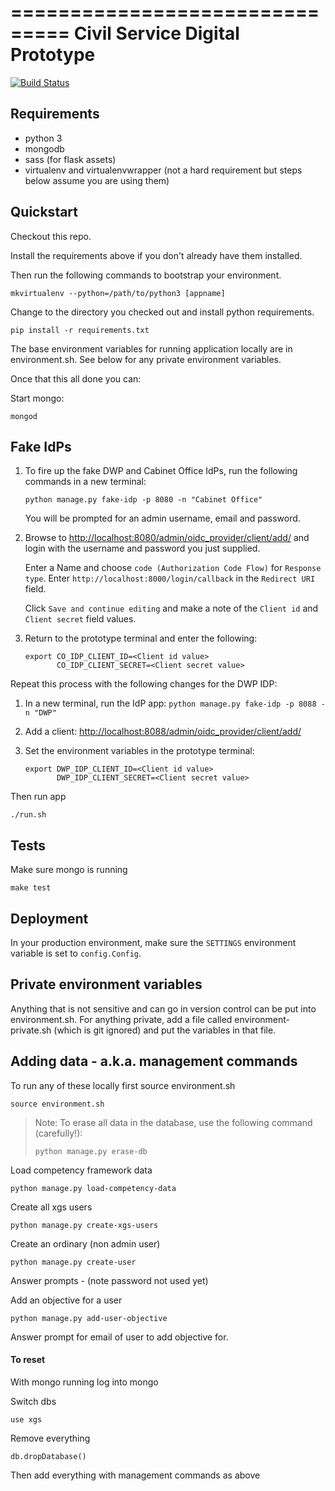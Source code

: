 ===============================
Civil Service Digital Prototype
===============================

[![Build Status](https://travis-ci.org/crossgovernmentservices/csdigital-prototype.svg)](https://travis-ci.org/crossgovernmentservices/csdigital-prototype)

Requirements
------------
- python 3
- mongodb
- sass (for flask assets)
- virtualenv and virtualenvwrapper (not a hard requirement but steps below assume you are using them)

Quickstart
----------

Checkout this repo.

Install the requirements above if you don't already have them installed.

Then run the following commands to bootstrap your environment.

```
mkvirtualenv --python=/path/to/python3 [appname]
```
Change to the directory you checked out and install python requirements.

```
pip install -r requirements.txt
```

The base environment variables for running application locally are in environment.sh. See below for any private environment variables.

Once that this all done you can:

Start mongo:
```
mongod
```

Fake IdPs
---------

1. To fire up the fake DWP and Cabinet Office IdPs, run the following commands
   in a new terminal:

    ```
    python manage.py fake-idp -p 8080 -n "Cabinet Office"
    ```

    You will be prompted for an admin username, email and password.

2. Browse to [http://localhost:8080/admin/oidc_provider/client/add/]() and login with
the username and password you just supplied.

    Enter a Name and choose `code (Authorization Code Flow)` for `Response type`.
    Enter `http://localhost:8000/login/callback` in the `Redirect URI` field.

    Click `Save and continue editing` and make a note of the `Client id` and `Client
secret` field values.

3. Return to the prototype terminal and enter the following:

    ```
    export CO_IDP_CLIENT_ID=<Client id value>
           CO_IDP_CLIENT_SECRET=<Client secret value>
    ```

Repeat this process with the following changes for the DWP IDP:

1. In a new terminal, run the IdP app: `python manage.py fake-idp -p 8088 -n "DWP"`

2. Add a client: [http://localhost:8088/admin/oidc_provider/client/add/]()

3. Set the environment variables in the prototype terminal:

    ```
    export DWP_IDP_CLIENT_ID=<Client id value>
           DWP_IDP_CLIENT_SECRET=<Client secret value>
    ```

Then run app
```
./run.sh
```

Tests
----------

Make sure mongo is running

```
make test
```

Deployment
----------

In your production environment, make sure the ``SETTINGS`` environment variable is set to ``config.Config``.


Private environment variables
---------------------

Anything that is not sensitive and can go in version control can be put into
environment.sh. For anything private, add a file called environment-private.sh (which is git ignored) and put the variables in that file.


Adding data - a.k.a. management commands
----------------------------------------

To run any of these locally first source environment.sh

```
source environment.sh
```

> Note:
> To erase all data in the database, use the following command (carefully!):
> ```
> python manage.py erase-db
> ```

Load competency framework data
```
python manage.py load-competency-data
```

Create all xgs users
```
python manage.py create-xgs-users
```

Create an ordinary (non admin user)
```
python manage.py create-user
```
Answer prompts - (note password not used yet)

Add an objective for a user
```
python manage.py add-user-objective
```
Answer prompt for email of user to add objective for.

#### To reset
With mongo running log into mongo

Switch dbs
```
use xgs
```
Remove everything
```
db.dropDatabase()
```
Then add everything with management commands as above
